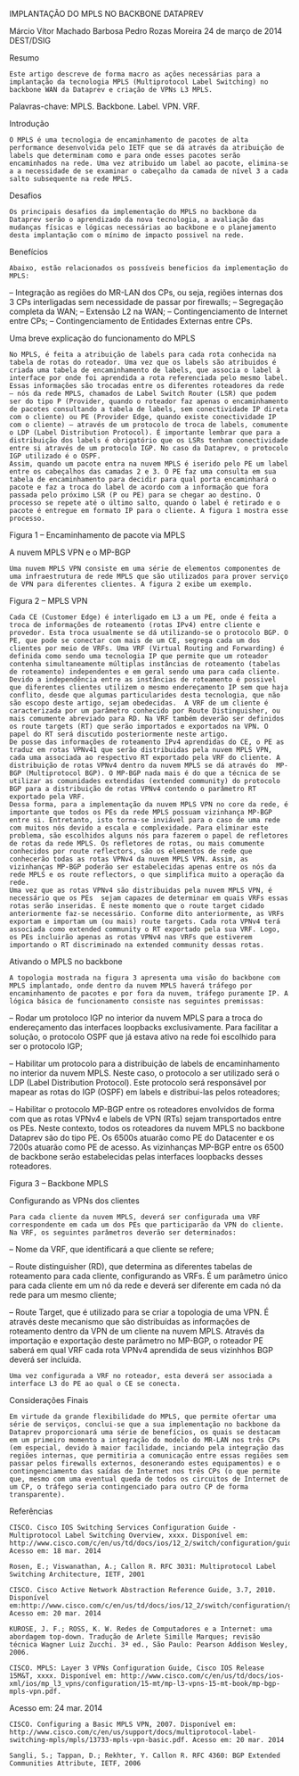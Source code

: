 ﻿IMPLANTAÇÃO DO MPLS NO BACKBONE DATAPREV

Márcio Vítor Machado Barbosa 
Pedro Rozas Moreira 
24 de março de 2014 
DEST/DSIG

Resumo

	Este artigo descreve de forma macro as ações necessárias para a implantação da tecnologia MPLS (Multiprotocol Label Switching) no backbone WAN da Dataprev e criação de VPNs L3 MPLS.

Palavras-chave: MPLS. Backbone. Label. VPN. VRF.



Introdução

	O MPLS é uma tecnologia de encaminhamento de pacotes de alta performance desenvolvida pelo IETF que se dá através da atribuição de labels que determinam como e para onde esses pacotes serão encaminhados na rede. Uma vez atribuido um label ao pacote, elimina-se a a necessidade de se examinar o cabeçalho da camada de nível 3 a cada salto subsequente na rede MPLS.

Desafios

	Os principais desafios da implementação do MPLS no backbone da Dataprev serão o aprendizado da nova tecnologia, a avaliação das mudanças físicas e lógicas necessárias ao backbone e o planejamento desta implantação com o mínimo de impacto possivel na rede.

Benefícios

	Abaixo, estão relacionados os possíveis beneficios da implementação do MPLS:

– Integração as regiões do MR-LAN dos CPs, ou seja, regiões internas dos 3 CPs interligadas sem necessidade de passar por firewalls;
– Segregação completa da WAN;
– Extensão L2 na WAN;
– Contingenciamento de Internet entre CPs;
– Contingenciamento de Entidades Externas entre CPs.

Uma breve explicação do funcionamento do MPLS

	No MPLS, é feita a atribuição de labels para cada rota conhecida na tabela de rotas do roteador. Uma vez que os labels são atribuidos é criada uma tabela de encaminhamento de labels, que associa o label à interface por onde foi aprendida a rota referenciada pelo mesmo label. Essas informações são trocadas entre os diferentes roteadores da rede – nós da rede MPLS, chamados de Label Switch Router (LSR) que podem ser do tipo P (Provider, quando o roteador faz apenas o encaminhamento de pacotes consultando a tabela de labels, sem conectividade IP direta com o cliente) ou PE (Provider Edge, quando existe conectividade IP com o cliente) – através de um protocolo de troca de labels, comumente o LDP (Label Distribution Protocol). É importante lembrar que para a distribuição dos labels é obrigatório que os LSRs tenham conectividade entre si através de um protocolo IGP. No caso da Dataprev, o protocolo IGP utilizado é o OSPF.
	Assim, quando um pacote entra na nuvem MPLS é iserido pelo PE um label entre os cabeçalhos das camadas 2 e 3. O PE faz uma consulta em sua tabela de encaminhamento para decidir para qual porta encaminhará o pacote e faz a troca do label de acordo com a informação que fora passada pelo próximo LSR (P ou PE) para se chegar ao destino. O processo se repete até o último salto, quando o label é retirado e o pacote é entregue em formato IP para o cliente. A figura 1 mostra esse processo.

Figura 1 – Encaminhamento de pacote via MPLS

A nuvem MPLS VPN e o MP-BGP

	Uma nuvem MPLS VPN consiste em uma série de elementos componentes de uma infraestrutura de rede MPLS que são utilizados para prover serviço de VPN para diferentes clientes. A figura 2 exibe um exemplo.

Figura 2 –  MPLS VPN

	Cada CE (Customer Edge) é interligado em L3 a um PE, onde é feita a troca de informações de roteamento (rotas IPv4) entre cliente e provedor. Esta troca usualmente se dá utilizando-se o protocolo BGP. O PE, que pode se conectar com mais de um CE, segrega cada um dos clientes por meio de VRFs. Uma VRF (Virtual Routing and Forwarding) é definida como sendo uma tecnologia IP que permite que um roteador contenha simultaneamente múltiplas instâncias de roteamento (tabelas de roteamento) independentes e em geral sendo uma para cada cliente. Devido a independência entre as instâncias de roteamento é possivel que diferentes clientes utilizem o mesmo endereçamento IP sem que haja conflito, desde que algumas particularides desta tecnologia, que não são escopo deste artigo, sejam obedecidas.  A VRF de um cliente é caracterizada por um parâmetro conhecido por Route Distinguisher, ou mais comumente abreviado para RD. Na VRF também deverão ser definidos os route targets (RT) que serão importados e exportados na VPN. O papel do RT será discutido posteriormente neste artigo. 
	De posse das informações de roteamento IPv4 aprendidas do CE, o PE as traduz em rotas VPNv41 que serão distribuidas pela nuvem MPLS VPN, cada uma associada ao respectivo RT exportado pela VRF do cliente. A distribuição de rotas VPNv4 dentro da nuvem MPLS se dá através do  MP-BGP (Multiprotocol BGP). O MP-BGP nada mais é do que a técnica de se utilizar as comunidades extendidas (extended community) do protocolo BGP para a distribuição de rotas VPNv4 contendo o parâmetro RT exportado pela VRF.
	Dessa forma, para a implementação da nuvem MPLS VPN no core da rede, é importante que todos os PEs da rede MPLS possuam vizinhança MP-BGP entre si. Entretanto, isto torna-se inviável para o caso de uma rede com muitos nós devido a escala e complexidade. Para eliminar este problema, são escolhidos alguns nós para fazerem o papel de refletores de rotas da rede MPLS. Os refletores de rotas, ou mais comumente conhecidos por route reflectors, são os elementos de rede que conhecerão todas as rotas VPNv4 da nuvem MPLS VPN. Assim, as vizinhanças MP-BGP poderão ser estabelecidas apenas entre os nós da rede MPLS e os route reflectors, o que simplifica muito a operação da rede.
	Uma vez que as rotas VPNv4 são distribuidas pela nuvem MPLS VPN, é necessário que os PEs  sejam capazes de determinar em quais VRFs essas rotas serão inseridas. É neste momento que o route target cidado anteriormente faz-se necessário. Conforme dito anteriormente, as VRFs exportam e importam um (ou mais) route targets. Cada rota VPNv4 terá associada como extended community o RT exportado pela sua VRF. Logo, os PEs incluirão apenas as rotas VPNv4 nas VRFs que estiverem importando o RT discriminado na extended community dessas rotas.
	
Ativando o MPLS no backbone

	A topologia mostrada na figura 3 apresenta uma visão do backbone com MPLS implantado, onde dentro da nuvem MPLS haverá tráfego por encaminhamento de pacotes e por fora da nuvem, tráfego puramente IP. A lógica básica de funcionamento consiste nas seguintes premissas:

– Rodar um protoloco IGP no interior da nuvem MPLS para a troca do endereçamento das interfaces loopbacks exclusivamente. Para facilitar a solução, o protocolo OSPF que já estava ativo na rede foi escolhido para ser o protocolo IGP;

– Habilitar um protocolo para a distribuição de labels de encaminhamento no interior da nuvem MPLS. Neste caso, o protocolo a ser utilizado será o LDP (Label Distribution Protocol). Este protocolo será responsável por mapear as rotas do IGP (OSPF) em labels e distribui-las pelos roteadores;

– Habilitar o protocolo MP-BGP entre os roteadores envolvidos de forma com que as rotas VPNv4 e labels de VPN (RTs) sejam transportados entre os PEs. Neste contexto, todos os roteadores da nuvem MPLS no backbone Dataprev são do tipo PE. Os 6500s atuarão como PE do Datacenter e os 7200s atuarão como PE de acesso. As vizinhanças MP-BGP entre os 6500 de backbone serão estabelecidas pelas interfaces loopbacks desses roteadores.

Figura 3 – Backbone MPLS

Configurando as VPNs dos clientes

	Para cada cliente da nuvem MPLS, deverá ser configurada uma VRF correspondente em cada um dos PEs que participarão da VPN do cliente. Na VRF, os seguintes parâmetros deverão ser determinados:

– Nome da VRF, que identificará a que cliente se refere;

– Route distinguisher (RD), que determina as diferentes tabelas de roteamento para cada cliente, configurando as VRFs. É um parâmetro único para cada cliente em um nó da rede e deverá ser diferente em cada nó da rede para um mesmo cliente;

– Route Target, que é utilizado para se criar a topologia de uma VPN. É através deste mecanismo que são distribuídas as informações de roteamento dentro da VPN de um cliente na nuvem MPLS. Através da importação e exportação deste parâmetro no MP-BGP, o roteador PE saberá em qual VRF cada rota VPNv4 aprendida de seus vizinhhos BGP deverá ser incluida.

	Uma vez configurada a VRF no roteador, esta deverá ser associada a interface L3 do PE ao qual o CE se conecta. 

Considerações Finais

	Em virtude da grande flexibilidade do MPLS, que permite ofertar uma série de serviços, conclui-se que a sua implementação no backbone da Dataprev proporcionará uma série de benefícios, os quais se destacam em um primeiro momento a integração do modelo do MR-LAN nos três CPs (em especial, devido à maior facilidade, inciando pela integração das regiões internas, que permitiria a comunicação entre essas regiões sem passar pelos firewalls externos, desonerando estes equipamentos) e o contingenciamento das saídas de Internet nos três CPs (o que permite que, mesmo com uma eventual queda de todos os circuitos de Internet de um CP, o tráfego seria contingenciado para outro CP de forma transparente).

Referências 
	
	CISCO. Cisco IOS Switching Services Configuration Guide - Multiprotocol Label Switching Overview, xxxx. Disponível em: http://www.cisco.com/c/en/us/td/docs/ios/12_2/switch/configuration/guide/fswtch_c/xcftagov.pdf. Acesso em: 18 mar. 2014

	Rosen, E.; Viswanathan, A.; Callon R. RFC 3031: Multiprotocol Label Switching Architecture, IETF, 2001

	CISCO. Cisco Active Network Abstraction Reference Guide, 3.7, 2010. Disponível em:http://www.cisco.com/c/en/us/td/docs/ios/12_2/switch/configuration/guide/fswtch_c/xcftagov.pdf. Acesso em: 20 mar. 2014

	KUROSE, J. F.; ROSS, K. W. Redes de Computadores e a Internet: uma abordagem top-down. Tradução de Arlete Simille Marques; revisão técnica Wagner Luiz Zucchi. 3ª ed., São Paulo: Pearson Addison Wesley, 2006.

	CISCO. MPLS: Layer 3 VPNs Configuration Guide, Cisco IOS Release 15M&T, xxxx. Disponível em: http://www.cisco.com/c/en/us/td/docs/ios-xml/ios/mp_l3_vpns/configuration/15-mt/mp-l3-vpns-15-mt-book/mp-bgp-mpls-vpn.pdf.
 Acesso em: 24 mar. 2014

	CISCO. Configuring a Basic MPLS VPN, 2007. Disponível em: http://www.cisco.com/c/en/us/support/docs/multiprotocol-label-switching-mpls/mpls/13733-mpls-vpn-basic.pdf. Acesso em: 20 mar. 2014

	Sangli, S.; Tappan, D.; Rekhter, Y. Callon R. RFC 4360: BGP Extended Communities Attribute, IETF, 2006
